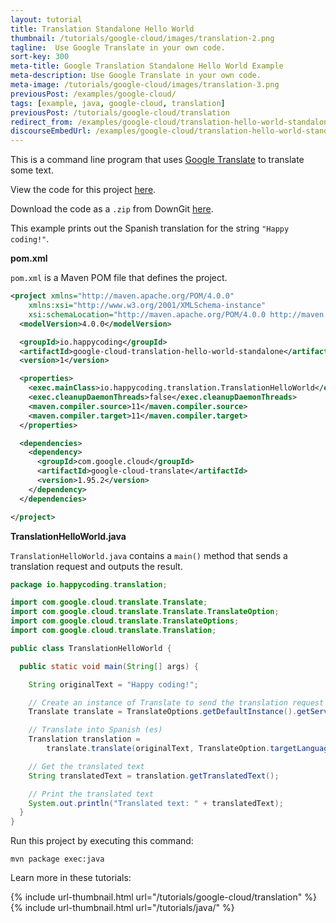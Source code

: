 ```yaml
---
layout: tutorial
title: Translation Standalone Hello World
thumbnail: /tutorials/google-cloud/images/translation-2.png
tagline:  Use Google Translate in your own code.
sort-key: 300
meta-title: Google Translation Standalone Hello World Example
meta-description: Use Google Translate in your own code.
meta-image: /tutorials/google-cloud/images/translation-3.png
previousPost: /examples/google-cloud/
tags: [example, java, google-cloud, translation]
previousPost: /tutorials/google-cloud/translation
redirect_from: /examples/google-cloud/translation-hello-world-standalone
discourseEmbedUrl: /examples/google-cloud/translation-hello-world-standalone
---
```


This is a command line program that uses [Google Translate](/tutorials/google-cloud/translation) to translate some text.

View the code for this project [here](https://github.com/KevinWorkman/HappyCoding/tree/gh-pages/examples/google-cloud/google-cloud-example-projects/translation-hello-world-standalone).

Download the code as a `.zip` from DownGit [here](https://downgit.github.io/#/home?url=https://github.com/KevinWorkman/HappyCoding/tree/gh-pages/examples/google-cloud/google-cloud-example-projects/translation-hello-world-standalone).

This example prints out the Spanish translation for the string `"Happy coding!"`.

**pom.xml**

`pom.xml` is a Maven POM file that defines the project.

```xml
<project xmlns="http://maven.apache.org/POM/4.0.0"
    xmlns:xsi="http://www.w3.org/2001/XMLSchema-instance"
    xsi:schemaLocation="http://maven.apache.org/POM/4.0.0 http://maven.apache.org/xsd/maven-4.0.0.xsd">
  <modelVersion>4.0.0</modelVersion>

  <groupId>io.happycoding</groupId>
  <artifactId>google-cloud-translation-hello-world-standalone</artifactId>
  <version>1</version>

  <properties>
    <exec.mainClass>io.happycoding.translation.TranslationHelloWorld</exec.mainClass>
    <exec.cleanupDaemonThreads>false</exec.cleanupDaemonThreads>
    <maven.compiler.source>11</maven.compiler.source>
    <maven.compiler.target>11</maven.compiler.target>
  </properties>

  <dependencies>
    <dependency>
      <groupId>com.google.cloud</groupId>
      <artifactId>google-cloud-translate</artifactId>
      <version>1.95.2</version>
    </dependency>
  </dependencies>

</project>
```

**TranslationHelloWorld.java**

`TranslationHelloWorld.java` contains a `main()` method that sends a translation request and outputs the result.

```java
package io.happycoding.translation;

import com.google.cloud.translate.Translate;
import com.google.cloud.translate.Translate.TranslateOption;
import com.google.cloud.translate.TranslateOptions;
import com.google.cloud.translate.Translation;

public class TranslationHelloWorld {

  public static void main(String[] args) {

    String originalText = "Happy coding!";

    // Create an instance of Translate to send the translation request
    Translate translate = TranslateOptions.getDefaultInstance().getService();

    // Translate into Spanish (es)
    Translation translation =
        translate.translate(originalText, TranslateOption.targetLanguage("es"));

    // Get the translated text
    String translatedText = translation.getTranslatedText();

    // Print the translated text
    System.out.println("Translated text: " + translatedText);
  }
}
```

Run this project by executing this command:

```
mvn package exec:java
```

Learn more in these tutorials:

{% include url-thumbnail.html url="/tutorials/google-cloud/translation" %}
{% include url-thumbnail.html url="/tutorials/java/" %}
